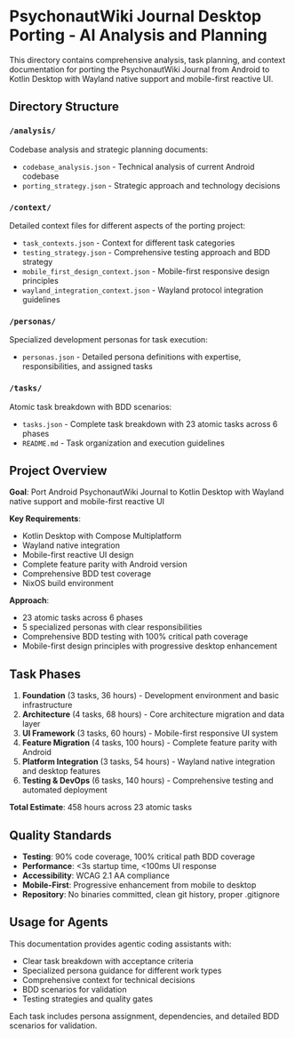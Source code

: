 # PsychonautWiki Journal Desktop Porting - AI Analysis and Planning

This directory contains comprehensive analysis, task planning, and context documentation for porting the PsychonautWiki Journal from Android to Kotlin Desktop with Wayland native support and mobile-first reactive UI.

## Directory Structure

### `/analysis/`
Codebase analysis and strategic planning documents:
- `codebase_analysis.json` - Technical analysis of current Android codebase
- `porting_strategy.json` - Strategic approach and technology decisions

### `/context/`
Detailed context files for different aspects of the porting project:
- `task_contexts.json` - Context for different task categories
- `testing_strategy.json` - Comprehensive testing approach and BDD strategy
- `mobile_first_design_context.json` - Mobile-first responsive design principles
- `wayland_integration_context.json` - Wayland protocol integration guidelines

### `/personas/`
Specialized development personas for task execution:
- `personas.json` - Detailed persona definitions with expertise, responsibilities, and assigned tasks

### `/tasks/`
Atomic task breakdown with BDD scenarios:
- `tasks.json` - Complete task breakdown with 23 atomic tasks across 6 phases
- `README.md` - Task organization and execution guidelines

## Project Overview

**Goal**: Port Android PsychonautWiki Journal to Kotlin Desktop with Wayland native support and mobile-first reactive UI

**Key Requirements**:
- Kotlin Desktop with Compose Multiplatform
- Wayland native integration
- Mobile-first reactive UI design  
- Complete feature parity with Android version
- Comprehensive BDD test coverage
- NixOS build environment

**Approach**: 
- 23 atomic tasks across 6 phases
- 5 specialized personas with clear responsibilities
- Comprehensive BDD testing with 100% critical path coverage
- Mobile-first design principles with progressive desktop enhancement

## Task Phases

1. **Foundation** (3 tasks, 36 hours) - Development environment and basic infrastructure
2. **Architecture** (4 tasks, 68 hours) - Core architecture migration and data layer
3. **UI Framework** (3 tasks, 60 hours) - Mobile-first responsive UI system
4. **Feature Migration** (4 tasks, 100 hours) - Complete feature parity with Android
5. **Platform Integration** (3 tasks, 54 hours) - Wayland native integration and desktop features
6. **Testing & DevOps** (6 tasks, 140 hours) - Comprehensive testing and automated deployment

**Total Estimate**: 458 hours across 23 atomic tasks

## Quality Standards

- **Testing**: 90% code coverage, 100% critical path BDD coverage
- **Performance**: <3s startup time, <100ms UI response
- **Accessibility**: WCAG 2.1 AA compliance
- **Mobile-First**: Progressive enhancement from mobile to desktop
- **Repository**: No binaries committed, clean git history, proper .gitignore

## Usage for Agents

This documentation provides agentic coding assistants with:
- Clear task breakdown with acceptance criteria
- Specialized persona guidance for different work types
- Comprehensive context for technical decisions
- BDD scenarios for validation
- Testing strategies and quality gates

Each task includes persona assignment, dependencies, and detailed BDD scenarios for validation.